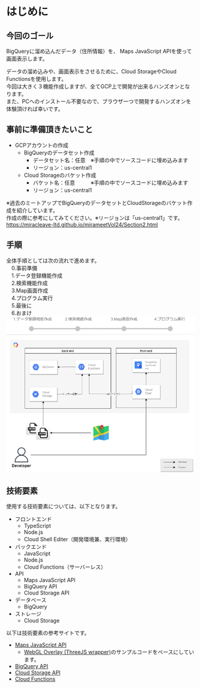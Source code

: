 # はじめに  
## 今回のゴール
BigQueryに溜め込んだデータ（住所情報）を、 Maps JavaScript APIを使って画面表示します。  
  
データの溜め込みや、画面表示をさせるために、Cloud StorageやCloud Functionsを使用します。  
今回は大きく３機能作成しますが、全てGCP上で開発が出来るハンズオンとなります。  
また、PCへのインストール不要なので、ブラウザ一つで開発するハンズオンを体験頂ければ幸いです。  

## 事前に準備頂きたいこと
- GCPアカウントの作成
  - BigQueryのデータセット作成
    - データセット名：任意　※手順の中でソースコードに埋め込みます
    - リージョン：us-central1
  - Cloud Storageのバケット作成
    - バケット名：任意　　　※手順の中でソースコードに埋め込みます
    - リージョン：us-central1

※過去のミートアップでBigQueryのデータセットとCloudStorageのバケット作成を紹介しています。  
作成の際に参考にしてみてください。※リージョンは「us-central1」です。  
https://miracleave-ltd.github.io/mirameetVol24/Section2.html

## 手順 
全体手順としては次の流れで進めます。  
 　0.事前準備  
 　1.データ登録機能作成  
 　2.検索機能作成  
 　3.Map画面作成  
 　4.プログラム実行  
 　5.最後に  
 　6.おまけ  
 ![](img/mirameetvol30.drawio_0.png)   

## 技術要素
使用する技術要素については、以下となります。  
- フロントエンド
  - TypeScript
  - Node.js
  - Cloud Shell Editer（開発環境兼、実行環境）
- バックエンド
  - JavaScript
  - Node.js
  - Cloud Functions（サーバーレス）
- API
  - Maps JavaScript API
  - BigQuery API
  - Cloud Storage API
- データベース
  - BigQuery
- ストレージ
  - Cloud Storage

以下は技術要素の参考サイトです。  
- [Maps JavaScript API](https://developers.google.com/maps/documentation/javascript?hl=ja)
  - [WebGL Overlay (ThreeJS wrapper)](https://developers.google.com/maps/documentation/javascript/examples/webgl/threejs-overlay-simple?hl=ja)のサンプルコードをベースにしています。
- [BigQuery API](https://cloud.google.com/bigquery/docs/reference/libraries-overview)
- [Cloud Storage API](https://cloud.google.com/storage/docs/apis?hl=ja)
- [Cloud Functions](https://cloud.google.com/functions/docs/concepts/overview?hl=ja)
